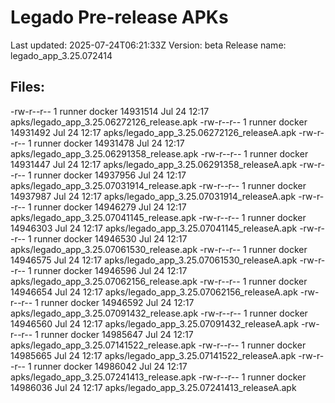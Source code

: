 # Legado Pre-release APKs
Last updated: 2025-07-24T06:21:33Z
Version: beta
Release name: legado_app_3.25.072414
## Files:
-rw-r--r-- 1 runner docker 14931514 Jul 24 12:17 apks/legado_app_3.25.06272126_release.apk
-rw-r--r-- 1 runner docker 14931492 Jul 24 12:17 apks/legado_app_3.25.06272126_releaseA.apk
-rw-r--r-- 1 runner docker 14931478 Jul 24 12:17 apks/legado_app_3.25.06291358_release.apk
-rw-r--r-- 1 runner docker 14931447 Jul 24 12:17 apks/legado_app_3.25.06291358_releaseA.apk
-rw-r--r-- 1 runner docker 14937956 Jul 24 12:17 apks/legado_app_3.25.07031914_release.apk
-rw-r--r-- 1 runner docker 14937987 Jul 24 12:17 apks/legado_app_3.25.07031914_releaseA.apk
-rw-r--r-- 1 runner docker 14946279 Jul 24 12:17 apks/legado_app_3.25.07041145_release.apk
-rw-r--r-- 1 runner docker 14946303 Jul 24 12:17 apks/legado_app_3.25.07041145_releaseA.apk
-rw-r--r-- 1 runner docker 14946530 Jul 24 12:17 apks/legado_app_3.25.07061530_release.apk
-rw-r--r-- 1 runner docker 14946575 Jul 24 12:17 apks/legado_app_3.25.07061530_releaseA.apk
-rw-r--r-- 1 runner docker 14946596 Jul 24 12:17 apks/legado_app_3.25.07062156_release.apk
-rw-r--r-- 1 runner docker 14946654 Jul 24 12:17 apks/legado_app_3.25.07062156_releaseA.apk
-rw-r--r-- 1 runner docker 14946592 Jul 24 12:17 apks/legado_app_3.25.07091432_release.apk
-rw-r--r-- 1 runner docker 14946560 Jul 24 12:17 apks/legado_app_3.25.07091432_releaseA.apk
-rw-r--r-- 1 runner docker 14985647 Jul 24 12:17 apks/legado_app_3.25.07141522_release.apk
-rw-r--r-- 1 runner docker 14985665 Jul 24 12:17 apks/legado_app_3.25.07141522_releaseA.apk
-rw-r--r-- 1 runner docker 14986042 Jul 24 12:17 apks/legado_app_3.25.07241413_release.apk
-rw-r--r-- 1 runner docker 14986036 Jul 24 12:17 apks/legado_app_3.25.07241413_releaseA.apk
